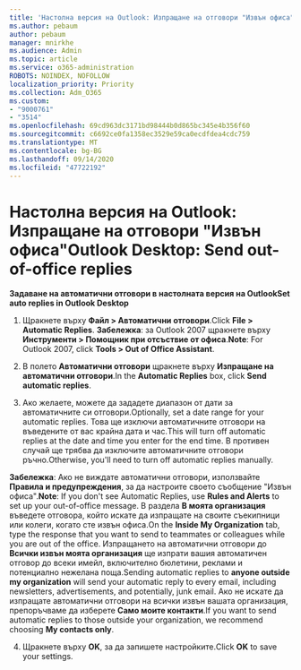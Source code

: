 ```yaml
---
title: 'Настолна версия на Outlook: Изпращане на отговори "Извън офиса"'
ms.author: pebaum
author: pebaum
manager: mnirkhe
ms.audience: Admin
ms.topic: article
ms.service: o365-administration
ROBOTS: NOINDEX, NOFOLLOW
localization_priority: Priority
ms.collection: Adm_O365
ms.custom:
- "9000761"
- "3514"
ms.openlocfilehash: 69cd963dc3171bd98444b0d865bc345e4b356f60
ms.sourcegitcommit: c6692ce0fa1358ec3529e59ca0ecdfdea4cdc759
ms.translationtype: MT
ms.contentlocale: bg-BG
ms.lasthandoff: 09/14/2020
ms.locfileid: "47722192"
---
```

# <a name="outlook-desktop-send-out-of-office-replies"></a><span data-ttu-id="5b3c9-102">Настолна версия на Outlook: Изпращане на отговори "Извън офиса"</span><span class="sxs-lookup"><span data-stu-id="5b3c9-102">Outlook Desktop: Send out-of-office replies</span></span>

<span data-ttu-id="5b3c9-103">**Задаване на автоматични отговори в настолната версия на Outlook**</span><span class="sxs-lookup"><span data-stu-id="5b3c9-103">**Set auto replies in Outlook Desktop**</span></span>

1. <span data-ttu-id="5b3c9-104">Щракнете върху **Файл > Автоматични отговори**.</span><span class="sxs-lookup"><span data-stu-id="5b3c9-104">Click **File > Automatic Replies**.</span></span> <span data-ttu-id="5b3c9-105">**Забележка**: за Outlook 2007 щракнете върху **Инструменти > Помощник при отсъствие от офиса**.</span><span class="sxs-lookup"><span data-stu-id="5b3c9-105">**Note**: For Outlook 2007, click **Tools > Out of Office Assistant**.</span></span>

2. <span data-ttu-id="5b3c9-106">В полето **Автоматични отговори** щракнете върху **Изпращане на автоматични отговори**.</span><span class="sxs-lookup"><span data-stu-id="5b3c9-106">In the **Automatic Replies** box, click **Send automatic replies**.</span></span>

3. <span data-ttu-id="5b3c9-107">Ако желаете, можете да зададете диапазон от дати за автоматичните си отговори.</span><span class="sxs-lookup"><span data-stu-id="5b3c9-107">Optionally, set a date range for your automatic replies.</span></span> <span data-ttu-id="5b3c9-108">Това ще изключи автоматичните отговори на въведените от вас крайна дата и час.</span><span class="sxs-lookup"><span data-stu-id="5b3c9-108">This will turn off automatic replies at the date and time you enter for the end time.</span></span> <span data-ttu-id="5b3c9-109">В противен случай ще трябва да изключите автоматичните отговори ръчно.</span><span class="sxs-lookup"><span data-stu-id="5b3c9-109">Otherwise, you'll need to turn off automatic replies manually.</span></span>

<span data-ttu-id="5b3c9-110">**Забележка**: Ако не виждате автоматични отговори, използвайте **Правила и предупреждения**, за да настроите своето съобщение "Извън офиса".</span><span class="sxs-lookup"><span data-stu-id="5b3c9-110">**Note**: If you don't see Automatic Replies, use **Rules and Alerts** to set up your out-of-office message.</span></span> <span data-ttu-id="5b3c9-111">В раздела **В моята организация** въведете отговора, който искате да изпращате на своите съекипници или колеги, когато сте извън офиса.</span><span class="sxs-lookup"><span data-stu-id="5b3c9-111">On the **Inside My Organization** tab, type the response that you want to send to teammates or colleagues while you are out of the office.</span></span> <span data-ttu-id="5b3c9-112">Изпращането на автоматични отговори до **Всички извън моята организация** ще изпрати вашия автоматичен отговор до всеки имейл, включително бюлетини, реклами и потенциално нежелана поща.</span><span class="sxs-lookup"><span data-stu-id="5b3c9-112">Sending automatic replies to **anyone outside my organization** will send your automatic reply to every email, including newsletters, advertisements, and potentially, junk email.</span></span> <span data-ttu-id="5b3c9-113">Ако не искате да изпращате автоматични отговори на всички извън вашата организация, препоръчваме да изберете **Само моите контакти**.</span><span class="sxs-lookup"><span data-stu-id="5b3c9-113">If you want to send automatic replies to those outside your organization, we recommend choosing **My contacts only**.</span></span>

4. <span data-ttu-id="5b3c9-114">Щракнете върху **OK**, за да запишете настройките.</span><span class="sxs-lookup"><span data-stu-id="5b3c9-114">Click **OK** to save your settings.</span></span>
